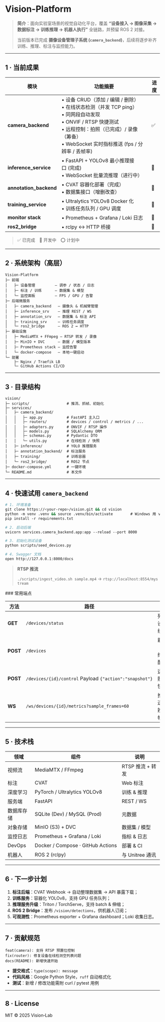 # Vision-Platform

> **简介**：面向实验室场景的视觉自动化平台，覆盖 **“设备接入 → 图像采集 → 数据标注 → 训练推理 → 机器人执行”** 全链路，并预留 ROS 2 对接。
>
> 当前版本已完成 **摄像设备管理子系统 (`camera_backend`)**，后续将逐步补齐训练、推理、标注与监控能力。

---

## 1 · 当前成果

| 模块                      | 功能摘要                                                                                                                                                   | 进度 |
| ----------------------- | ------------------------------------------------------------------------------------------------------------------------------------------------------ | -- |
| **camera\_backend**     | • 设备 CRUD（添加 / 编辑 / 删除）<br>• 在线状态检测（并发 TCP ping）<br>• 同网段自动发现<br>• ONVIF / RTSP 快捷测试<br>• 远程控制：拍照（已完成）/ 录像（筹备）<br>• WebSocket 实时指标推送 (fps / 分辨率 / 丢帧率) | ✅  |
| **inference\_service**  | • FastAPI + YOLOv8 最小推理接口 (完成)<br>• WebSocket 批量流推理（进行中）                                                                                               | 🔄 |
| **annotation\_backend** | • CVAT 容器化部署（完成）<br>• 数据集接口（增删改查）                                                                                                                      | 🔄 |
| **training\_service**   | • Ultralytics YOLOv8 Docker 化<br>• 训练任务队列 / GPU 调度                                                                                                     | 🔄 |
| **monitor stack**       | • Prometheus + Grafana / Loki 日志                                                                                                                       | 🔄 |
| **ros2\_bridge**        | • rclpy ↔ HTTP 桥接                                                                                                                                      | 🔄 |

> ✅ 已完成 🔄 开发中 ⭕ 计划中

---

## 2 · 系统架构（高层）

```text
Vision-Platform
├─ 前端
│   ├─ 设备管理         — 调参 / 状态 / 日志
│   ├─ 标注 / 训练      — 数据集 & 模型
│   └─ 监控面板         — FPS / GPU / 告警
├─ 后端微服务
│   ├─ camera_backend   — 摄像头 & 机械臂管理
│   ├─ inference_srv    — 推理 REST / WS
│   ├─ annotation_srv   — 数据集 & 标注 API
│   ├─ training_srv     — 训练任务调度
│   └─ ros2_bridge      — ROS 2 ↔ HTTP
├─ 基础设施
│   ├─ MediaMTX + FFmpeg — RTSP 转发 / 录像
│   ├─ MinIO + DVC      — 数据 / 模型版本
│   ├─ Prometheus stack — 监控告警
│   └─ docker-compose   — 本地一键启动
└─ 部署
    ├─ Nginx / Traefik LB
    └─ GitHub Actions CI/CD
```

---

## 3 · 目录结构

```text
vision/
├─ scripts/                 # 推流、抓帧、初始化
├─ services/
│   ├─ camera_backend/
│   │   ├─ app.py           # FastAPI 主入口
│   │   ├─ routers/         # devices / control / metrics / ...
│   │   ├─ adapters.py      # ONVIF / RTSP 操作
│   │   ├─ models.py        # SQLAlchemy ORM
│   │   ├─ schemas.py       # Pydantic DTO
│   │   └─ utils.py         # 在线检测 / 快照
│   ├─ inference/           # YOLO 推理服务
│   ├─ annotation_backend/  # 标注服务
│   ├─ training/            # 训练容器
│   └─ ros2_bridge/         # ROS2 节点
├─ docker-compose.yml       # 一键环境
└─ README.md                # 本文件
```

---

## 4 · 快速试用 `camera_backend`

```bash
# 1. 环境准备
git clone https://<your-repo>/vision.git && cd vision
python -m venv .venv && source .venv/bin/activate        # Windows 用 venv\Scripts\activate
pip install -r requirements.txt

# 2. 启动后端
uvicorn services.camera_backend.app:app --reload --port 8000

# 3. 初始化测试设备
python scripts/seed_devices.py

# 4. Swagger 文档
open http://127.0.0.1:8000/docs
```

> **RTSP 推流**
>
> `./scripts/ingest_video.sh sample.mp4` → `rtsp://localhost:8554/mystream`

\### 常用端点

| 方法       | 路径                                                      | 说明                 |
| -------- | ------------------------------------------------------- | ------------------ |
| **GET**  | `/devices/status`                                       | 列出所有设备 + 在线状态      |
| **POST** | `/devices`                                              | 新增设备（含网络 & 镜头配置）   |
| **POST** | `/devices/{id}/control` Payload `{"action":"snapshot"}` | 远程拍照，返回快照路径        |
| **WS**   | `/ws/devices/{id}/metrics?sample_frames=60`             | 推送 fps / 分辨率 / 丢帧率 |

---

## 5 · 技术栈

| 领域     | 组件                                | 说明           |
| ------ | --------------------------------- | ------------ |
| 视频流    | MediaMTX / FFmpeg                 | RTSP 推流 + 转发 |
| 标注     | CVAT                              | Web 标注       |
| 深度学习   | PyTorch / Ultralytics YOLOv8      | 训练 & 推理      |
| 服务端    | FastAPI                           | REST / WS    |
| 数据库存储  | SQLite (Dev) / MySQL (Prod)       | 元数据          |
| 对象存储   | MinIO (S3) + DVC                  | 数据集 / 模型     |
| 监控日志   | Prometheus + Grafana / Loki       | 指标 & 日志      |
| DevOps | Docker / Compose · GitHub Actions | 部署 & CI      |
| 机器人    | ROS 2 (rclpy)                     | 与 Unitree 通讯 |

---

## 6 · 下一步计划

1. **标注后端**：CVAT Webhook → 自动整理数据集 → API 暴露下载；
2. **训练服务**：容器化 YOLOv8，支持 GPU 任务队列；
3. **推理服务升级**：Triton / TorchServe，支持 batch & 伸缩；
4. **ROS 2 Bridge**：发布 `/vision/detections`，供机器人订阅；
5. **可观测性**：Prometheus exporter + Grafana dashboard；Loki 收集日志。

---

## 7 · 贡献规范

```text
feat(camera): 支持 RTSP 预置位控制
fix(router): 修复设备在线检测空列表问题
docs(README): 新增快速开始
```

* **提交格式**：`type(scope): message`
* **代码风格**：Google Python Style，`ruff` 自动格式化
* **测试**：新增 / 修改功能需附 curl / pytest 用例

---

## 8 · License

MIT © 2025 Vision‑Lab
